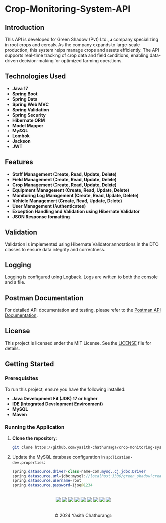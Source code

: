 # Crop-Monitoring-System-API

## Introduction
This API is developed for Green Shadow (Pvt) Ltd., a company specializing in root crops and cereals. As the company expands to large-scale production, this system helps manage crops and assets efficiently. The API supports real-time tracking of crop data and field conditions, enabling data-driven decision-making for optimized farming operations.

## Technologies Used
- **Java 17**
- **Spring Boot**
- **Spring Data**
- **Spring Web MVC**
- **Spring Validation**
- **Spring Security**
- **Hibernate ORM**
- **Model Mapper**
- **MySQL**
- **Lombok**
- **Jackson**
- **JWT**

## Features
- **Staff Management (Create, Read, Update, Delete)**
- **Field Management (Create, Read, Update, Delete)**
- **Crop Management (Create, Read, Update, Delete)**
- **Equipment Management (Create, Read, Update, Delete)**
- **Monitoring Log Management (Create, Read, Update, Delete)**
- **Vehicle Management (Create, Read, Update, Delete)**
- **User Management (Authenticates)**
- **Exception Handling and Validation using Hibernate Validator**
- **JSON Response formatting**

## Validation

Validation is implemented using Hibernate Validator annotations in the DTO classes to ensure data integrity and correctness.

## Logging

Logging is configured using Logback. Logs are written to both the console and a file.

## Postman Documentation

For detailed API documentation and testing, please refer to the [Postman API Documentation](https://documenter.getpostman.com/view/37565373/2sAYBaAVdi).

## License

This project is licensed under the MIT License. See the [LICENSE](LICENSE) file for details.

## Getting Started

### Prerequisites
To run this project, ensure you have the following installed:
- **Java Development Kit (JDK) 17 or higher**
- **IDE (Integrated Development Environment)**
- **MySQL**
- **Maven**

### Running the Application
1. **Clone the repository:**
   ```bash
   git clone https://github.com/yasith-chathuranga/crop-monitoring-system.git

3. Update the MySQL database configuration in `application-dev.properties`:
    ```java
    spring.datasource.driver-class-name=com.mysql.cj.jdbc.Driver
    spring.datasource.url=jdbc:mysql://localhost:3306/green_shadow?createDatabaseIfNotExist=true
    spring.datasource.username=root
    spring.datasource.password=Ijse@1234


##
<div align="center">
<a href="https://github.com/yasith-chathuranga" target="_blank"><img src = "https://img.shields.io/badge/GitHub-100000?style=for-the-badge&logo=github&logoColor=white"></a>
<a href="https://git-scm.com/" target="_blank"><img src = "https://img.shields.io/badge/Git-100000?style=for-the-badge&logo=git&logoColor=white"></a>
<a href="https://spring.io/projects/spring-boot" target="_blank"><img src = "https://img.shields.io/badge/Spring_Boot-100000?style=for-the-badge&logo=spring&logoColor=white"></a>
<a href="https://spring.io/projects/spring-data-jpa" target="_blank"><img src = "https://img.shields.io/badge/Spring_Data_JPA-100000?style=for-the-badge&logo=spring&logoColor=white"></a>
<a href="https://hibernate.org/orm/" target="_blank"><img src = "https://img.shields.io/badge/Hibernate-100000?style=for-the-badge&logo=Hibernate&logoColor=white"></a>
<a href="https://logback.qos.ch/documentation.html" target="_blank"><img src = "https://img.shields.io/badge/Logback-100000?style=for-the-badge&logo=ko-fi&logoColor=white"></a>
<a href="https://maven.apache.org/download.cgi" target="_blank"><img src = "https://img.shields.io/badge/Maven-100000?style=for-the-badge&logo=apachemaven&logoColor=white"></a>
<a href="https://www.mysql.com/downloads/" target="_blank"><img src = "https://img.shields.io/badge/Mysql-100000?style=for-the-badge&logo=mysql&logoColor=white"></a>
<a href="https://www.postman.com/downloads/" target="_blank"><img src = "https://img.shields.io/badge/Postman-100000?style=for-the-badge&logo=Postman&logoColor=white"></a>
</div> <br>
<p align="center">
  &copy; 2024 Yasith Chathuranga
</p>